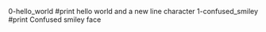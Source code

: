 0-hello_world	#print hello world and a new line character
1-confused_smiley  #print Confused smiley  face 
